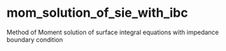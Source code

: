 # mom_solution_of_sie_with_ibc
Method of Moment solution of surface integral equations with impedance boundary condition
